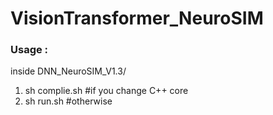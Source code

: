 # VisionTransformer_NeuroSIM

### Usage : 
 inside DNN_NeuroSIM_V1.3/
  1. sh complie.sh    #if you change C++ core
  2. sh run.sh        #otherwise
 
